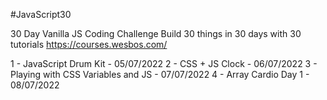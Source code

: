 #JavaScript30

30 Day Vanilla JS Coding Challenge
Build 30 things in 30 days with 30 tutorials
https://courses.wesbos.com/

1 - JavaScript Drum Kit - 05/07/2022
2 - CSS + JS Clock - 06/07/2022
3 - Playing with CSS Variables and JS - 07/07/2022
4 - Array Cardio Day 1 - 08/07/2022
